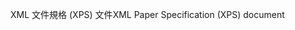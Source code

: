 <span data-ttu-id="e0cad-101">XML 文件規格 (XPS) 文件</span><span class="sxs-lookup"><span data-stu-id="e0cad-101">XML Paper Specification (XPS) document</span></span>